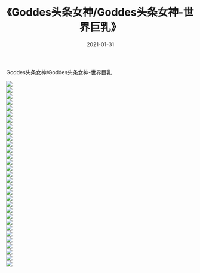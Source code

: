 ﻿---
layout: post
title:  《Goddes头条女神/Goddes头条女神-世界巨乳》
date:   2021-01-31
img: http://img.660000.xyz/Sharelink/网络美图/2021/Goddes头条女神/Goddes头条女神-世界巨乳/000.jpg
categories: [美女, 清纯, 唯美]
---

Goddes头条女神/Goddes头条女神-世界巨乳

 ![](http://img.660000.xyz/Sharelink/网络美图/2021/Goddes头条女神/Goddes头条女神-世界巨乳/001.jpg) <br>![](http://img.660000.xyz/Sharelink/网络美图/2021/Goddes头条女神/Goddes头条女神-世界巨乳/002.jpg) <br>![](http://img.660000.xyz/Sharelink/网络美图/2021/Goddes头条女神/Goddes头条女神-世界巨乳/003.jpg) <br>![](http://img.660000.xyz/Sharelink/网络美图/2021/Goddes头条女神/Goddes头条女神-世界巨乳/004.jpg) <br>![](http://img.660000.xyz/Sharelink/网络美图/2021/Goddes头条女神/Goddes头条女神-世界巨乳/005.jpg) <br>![](http://img.660000.xyz/Sharelink/网络美图/2021/Goddes头条女神/Goddes头条女神-世界巨乳/006.jpg) <br>![](http://img.660000.xyz/Sharelink/网络美图/2021/Goddes头条女神/Goddes头条女神-世界巨乳/007.jpg) <br>![](http://img.660000.xyz/Sharelink/网络美图/2021/Goddes头条女神/Goddes头条女神-世界巨乳/008.jpg) <br>![](http://img.660000.xyz/Sharelink/网络美图/2021/Goddes头条女神/Goddes头条女神-世界巨乳/009.jpg) <br>![](http://img.660000.xyz/Sharelink/网络美图/2021/Goddes头条女神/Goddes头条女神-世界巨乳/010.jpg) <br>![](http://img.660000.xyz/Sharelink/网络美图/2021/Goddes头条女神/Goddes头条女神-世界巨乳/011.jpg) <br>![](http://img.660000.xyz/Sharelink/网络美图/2021/Goddes头条女神/Goddes头条女神-世界巨乳/012.jpg) <br>![](http://img.660000.xyz/Sharelink/网络美图/2021/Goddes头条女神/Goddes头条女神-世界巨乳/013.jpg) <br>![](http://img.660000.xyz/Sharelink/网络美图/2021/Goddes头条女神/Goddes头条女神-世界巨乳/014.jpg) <br>![](http://img.660000.xyz/Sharelink/网络美图/2021/Goddes头条女神/Goddes头条女神-世界巨乳/015.jpg) <br>![](http://img.660000.xyz/Sharelink/网络美图/2021/Goddes头条女神/Goddes头条女神-世界巨乳/016.jpg) <br>![](http://img.660000.xyz/Sharelink/网络美图/2021/Goddes头条女神/Goddes头条女神-世界巨乳/017.jpg) <br>![](http://img.660000.xyz/Sharelink/网络美图/2021/Goddes头条女神/Goddes头条女神-世界巨乳/018.jpg) <br>![](http://img.660000.xyz/Sharelink/网络美图/2021/Goddes头条女神/Goddes头条女神-世界巨乳/019.jpg) <br>![](http://img.660000.xyz/Sharelink/网络美图/2021/Goddes头条女神/Goddes头条女神-世界巨乳/020.jpg) <br>![](http://img.660000.xyz/Sharelink/网络美图/2021/Goddes头条女神/Goddes头条女神-世界巨乳/021.jpg) <br>![](http://img.660000.xyz/Sharelink/网络美图/2021/Goddes头条女神/Goddes头条女神-世界巨乳/022.jpg) <br>![](http://img.660000.xyz/Sharelink/网络美图/2021/Goddes头条女神/Goddes头条女神-世界巨乳/023.jpg) <br>![](http://img.660000.xyz/Sharelink/网络美图/2021/Goddes头条女神/Goddes头条女神-世界巨乳/024.jpg) <br>![](http://img.660000.xyz/Sharelink/网络美图/2021/Goddes头条女神/Goddes头条女神-世界巨乳/025.jpg) <br>![](http://img.660000.xyz/Sharelink/网络美图/2021/Goddes头条女神/Goddes头条女神-世界巨乳/026.jpg) <br>![](http://img.660000.xyz/Sharelink/网络美图/2021/Goddes头条女神/Goddes头条女神-世界巨乳/027.jpg) <br>![](http://img.660000.xyz/Sharelink/网络美图/2021/Goddes头条女神/Goddes头条女神-世界巨乳/028.jpg) <br>![](http://img.660000.xyz/Sharelink/网络美图/2021/Goddes头条女神/Goddes头条女神-世界巨乳/029.jpg) <br>![](http://img.660000.xyz/Sharelink/网络美图/2021/Goddes头条女神/Goddes头条女神-世界巨乳/030.jpg) <br>![](http://img.660000.xyz/Sharelink/网络美图/2021/Goddes头条女神/Goddes头条女神-世界巨乳/031.jpg) <br>